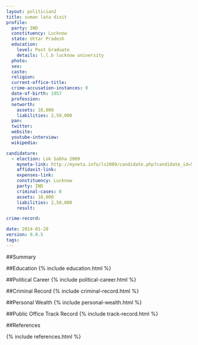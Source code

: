 ```yaml
---
layout: politician2
title: suman lata dixit
profile: 
  party: IND
  constituency: Lucknow
  state: Uttar Pradesh
  education: 
    level: Post Graduate
    details: l.l.b lucknow university
  photo: 
  sex: 
  caste: 
  religion: 
  current-office-title: 
  crime-accusation-instances: 0
  date-of-birth: 1957
  profession: 
  networth: 
    assets: 18,000
    liabilities: 2,50,000
  pan: 
  twitter: 
  website: 
  youtube-interview: 
  wikipedia: 

candidature: 
  - election: Lok Sabha 2009
    myneta-link: http://myneta.info/ls2009/candidate.php?candidate_id=5608
    affidavit-link: 
    expenses-link: 
    constituency: Lucknow 
    party: IND
    criminal-cases: 0
    assets: 18,000
    liabilities: 2,50,000
    result:  

crime-record: 

date: 2014-01-28
version: 0.0.5
tags: 
---
```

##Summary


##Education
{% include education.html %}


##Political Career
{% include political-career.html %}


##Criminal Record
{% include criminal-record.html %}


##Personal Wealth
{% include personal-wealth.html %}


##Public Office Track Record
{% include track-record.html %}


##References


{% include references.html %}